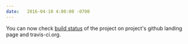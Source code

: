 ```yaml
---
date:   2016-04-10 4:00:00 -0700
---
```

You can now check [build status](https://travis-ci.org/twitter/pelikan) of the project on project's github landing page and travis-ci.org.
